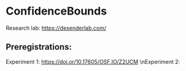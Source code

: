 # ConfidenceBounds

Research lab: https://desenderlab.com/

## Preregistrations:
Experiment 1: https://doi.or/10.17605/OSF.IO/Z2UCM
\nExperiment 2:
